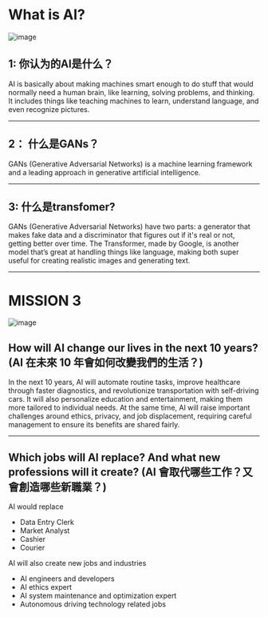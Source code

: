 # What is AI?
![image](https://github.com/user-attachments/assets/4d270749-d48c-4f06-a0b8-1bdf256e57d6)
## 1: 你认为的AI是什么？
AI is basically about making machines smart enough to do stuff that would normally need a human brain, like learning, solving problems, and thinking. It includes things like teaching machines to learn, understand language, and even recognize pictures.
***
## 2： 什么是GANs？
GANs (Generative Adversarial Networks) is a machine learning framework and a leading approach in generative artificial intelligence.
***
## 3: 什么是transfomer?
GANs (Generative Adversarial Networks) have two parts: a generator that makes fake data and a discriminator that figures out if it's real or not, getting better over time. The Transformer, made by Google, is another model that’s great at handling things like language, making both super useful for creating realistic images and generating text.
***
# MISSION 3
![image](https://github.com/user-attachments/assets/bbf61359-8926-4971-b520-9eb93e8fae34)

## How will AI change our lives in the next 10 years? (AI 在未來 10 年會如何改變我們的生活？)
In the next 10 years, AI will automate routine tasks, improve healthcare through faster diagnostics, and revolutionize transportation with self-driving cars. It will also personalize education and entertainment, making them more tailored to individual needs. At the same time, AI will raise important challenges around ethics, privacy, and job displacement, requiring careful management to ensure its benefits are shared fairly.
***
## Which jobs will AI replace? And what new professions will it create? (AI 會取代哪些工作？又會創造哪些新職業？)
AI would replace 
- Data Entry Clerk
- Market Analyst
- Cashier
- Courier

AI will also create new jobs and industries
- AI engineers and developers
- AI ethics expert
- AI system maintenance and optimization expert
- Autonomous driving technology related jobs
